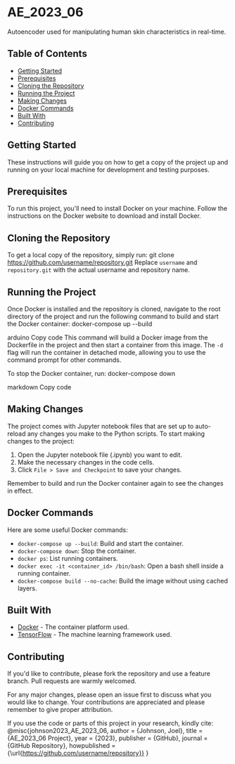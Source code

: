 # AE_2023_06
Autoencoder used for manipulating human skin characteristics in real-time.

## Table of Contents
- [Getting Started](#getting-started)
- [Prerequisites](#prerequisites)
- [Cloning the Repository](#cloning-the-repository)
- [Running the Project](#running-the-project)
- [Making Changes](#making-changes)
- [Docker Commands](#docker-commands)
- [Built With](#built-with)
- [Contributing](#contributing)

## Getting Started
These instructions will guide you on how to get a copy of the project up and running on your local machine for development and testing purposes.

## Prerequisites
To run this project, you'll need to install Docker on your machine. Follow the instructions on the Docker website to download and install Docker.

## Cloning the Repository
To get a local copy of the repository, simply run:
git clone https://github.com/username/repository.git
Replace `username` and `repository.git` with the actual username and repository name.

## Running the Project
Once Docker is installed and the repository is cloned, navigate to the root directory of the project and run the following command to build and start the Docker container:
docker-compose up --build

arduino
Copy code
This command will build a Docker image from the Dockerfile in the project and then start a container from this image. The `-d` flag will run the container in detached mode, allowing you to use the command prompt for other commands.

To stop the Docker container, run:
docker-compose down

markdown
Copy code

## Making Changes
The project comes with Jupyter notebook files that are set up to auto-reload any changes you make to the Python scripts. To start making changes to the project:

1. Open the Jupyter notebook file (.ipynb) you want to edit.
2. Make the necessary changes in the code cells.
3. Click `File > Save and Checkpoint` to save your changes.

Remember to build and run the Docker container again to see the changes in effect.

## Docker Commands
Here are some useful Docker commands:

- `docker-compose up --build`: Build and start the container.
- `docker-compose down`: Stop the container.
- `docker ps`: List running containers.
- `docker exec -it <container_id> /bin/bash`: Open a bash shell inside a running container.
- `docker-compose build --no-cache`: Build the image without using cached layers.

## Built With
- [Docker](https://www.docker.com/) - The container platform used.
- [TensorFlow](https://www.tensorflow.org/) - The machine learning framework used.

## Contributing
If you'd like to contribute, please fork the repository and use a feature branch. Pull requests are warmly welcomed. 

For any major changes, please open an issue first to discuss what you would like to change. Your contributions are appreciated and please remember to give proper attribution. 

If you use the code or parts of this project in your research, kindly cite:
@misc{johnson2023_AE_2023_06,
author = {Johnson, Joel},
title = {AE_2023_06 Project},
year = {2023},
publisher = {GitHub},
journal = {GitHub Repository},
howpublished = {\url{https://github.com/username/repository}}
}
